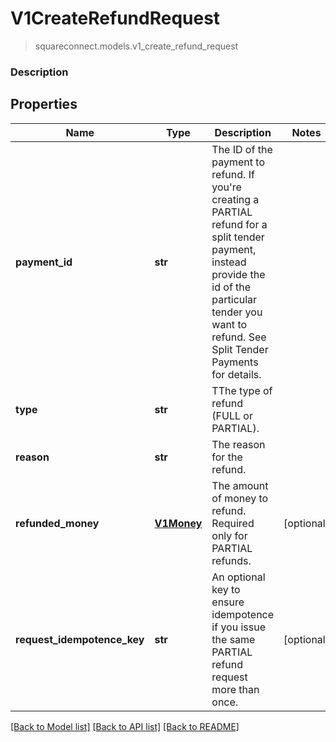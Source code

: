 # V1CreateRefundRequest
> squareconnect.models.v1_create_refund_request

### Description

## Properties
Name | Type | Description | Notes
------------ | ------------- | ------------- | -------------
**payment_id** | **str** | The ID of the payment to refund. If you&#39;re creating a PARTIAL refund for a split tender payment, instead provide the id of the particular tender you want to refund. See Split Tender Payments for details. | 
**type** | **str** | TThe type of refund (FULL or PARTIAL). | 
**reason** | **str** | The reason for the refund. | 
**refunded_money** | [**V1Money**](V1Money.md) | The amount of money to refund. Required only for PARTIAL refunds. | [optional] 
**request_idempotence_key** | **str** | An optional key to ensure idempotence if you issue the same PARTIAL refund request more than once. | [optional] 

[[Back to Model list]](../README.md#documentation-for-models) [[Back to API list]](../README.md#documentation-for-api-endpoints) [[Back to README]](../README.md)


